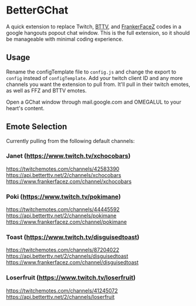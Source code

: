 # BetterGChat

A quick extension to replace Twitch, [BTTV](https://nightdev.com/betterttv/), and [FrankerFaceZ](https://www.frankerfacez.com/) codes in a google hangouts popout chat window. This is the full extension, so it should be manageable with minimal coding experience.

## Usage

Rename the configTemplate file to `config.js` and change the export to `config` instead of `configTemplate`. Add your twitch client ID and any more channels you want the extension to pull from. It'll pull in their twitch emotes, as well as FFZ and BTTV emotes.

Open a GChat window through mail.google.com and OMEGALUL to your heart's content.

## Emote Selection
Currently pulling from the following default channels:

### Janet (https://www.twitch.tv/xchocobars)
https://twitchemotes.com/channels/42583390
https://api.betterttv.net/2/channels/xchocobars  
https://www.frankerfacez.com/channel/xchocobars

### Poki (https://www.twitch.tv/pokimane)
https://twitchemotes.com/channels/44445592
https://api.betterttv.net/2/channels/pokimane  
https://www.frankerfacez.com/channel/pokimane

### Toast (https://www.twitch.tv/disguisedtoast)
https://twitchemotes.com/channels/87204022
https://api.betterttv.net/2/channels/disguisedtoast  
https://www.frankerfacez.com/channel/disguisedtoast

### Loserfruit (https://www.twitch.tv/loserfruit)
https://twitchemotes.com/channels/41245072
https://api.betterttv.net/2/channels/loserfruit


